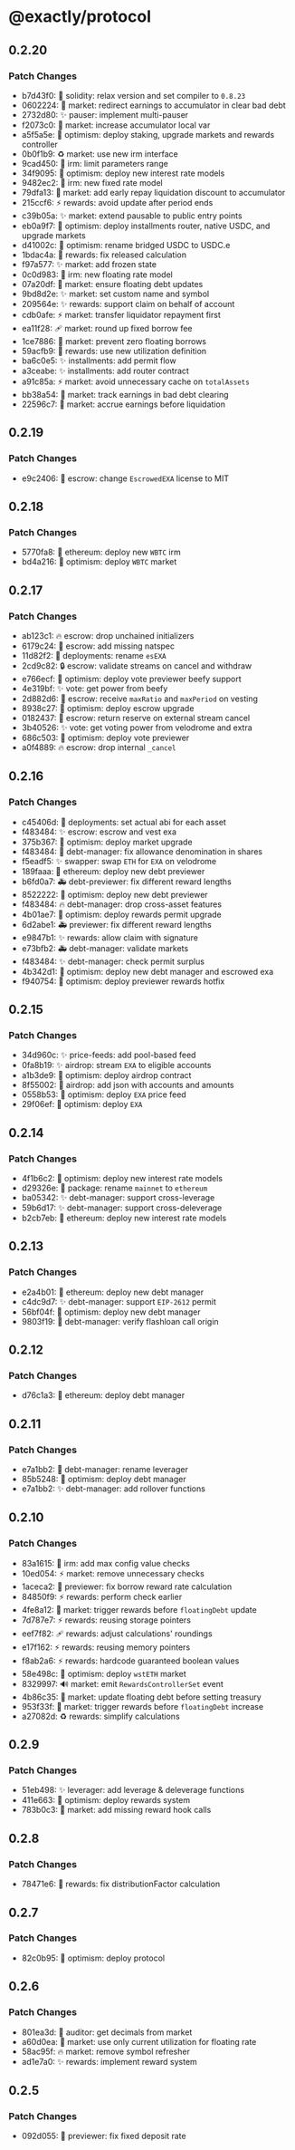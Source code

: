 # @exactly/protocol

## 0.2.20

### Patch Changes

- b7d43f0: 📌 solidity: relax version and set compiler to `0.8.23`
- 0602224: 🐛 market: redirect earnings to accumulator in clear bad debt
- 2732d80: ✨ pauser: implement multi-pauser
- f2073c0: 👔 market: increase accumulator local var
- a5f5a5e: 🚀 optimism: deploy staking, upgrade markets and rewards controller
- 0b0f1b9: ♻️ market: use new irm interface
- 9cad450: 🦺 irm: limit parameters range
- 34f9095: 🚀 optimism: deploy new interest rate models
- 9482ec2: 👔 irm: new fixed rate model
- 79dfa13: 👔 market: add early repay liquidation discount to accumulator
- 215ccf6: ⚡️ rewards: avoid update after period ends
- c39b05a: ✨ market: extend pausable to public entry points
- eb0a9f7: 🚀 optimism: deploy installments router, native USDC, and upgrade markets
- d41002c: 🚚 optimism: rename bridged USDC to USDC.e
- 1bdac4a: 🐛 rewards: fix released calculation
- f97a577: ✨ market: add frozen state
- 0c0d983: 👔 irm: new floating rate model
- 07a20df: 👔 market: ensure floating debt updates
- 9bd8d2e: ✨ market: set custom name and symbol
- 209564e: ✨ rewards: support claim on behalf of account
- cdb0afe: ⚡️ market: transfer liquidator repayment first
- ea11f28: 🩹 market: round up fixed borrow fee
- 1ce7886: 🦺 market: prevent zero floating borrows
- 59acfb9: 👔 rewards: use new utilization definition
- ba6c0e5: ✨ installments: add permit flow
- a3ceabe: ✨ installments: add router contract
- a91c85a: ⚡️ market: avoid unnecessary cache on `totalAssets`
- bb38a54: 🐛 market: track earnings in bad debt clearing
- 22596c7: 🐛 market: accrue earnings before liquidation

## 0.2.19

### Patch Changes

- e9c2406: 📄 escrow: change `EscrowedEXA` license to MIT

## 0.2.18

### Patch Changes

- 5770fa8: 🚀 ethereum: deploy new `WBTC` irm
- bd4a216: 🚀 optimism: deploy `WBTC` market

## 0.2.17

### Patch Changes

- ab123c1: 🔥 escrow: drop unchained initializers
- 6179c24: 📝 escrow: add missing natspec
- 11d82f2: 🚚 deployments: rename `esEXA`
- 2cd9c82: 🔒 escrow: validate streams on cancel and withdraw
- e766ecf: 🚀 optimism: deploy vote previewer beefy support
- 4e319bf: ✨ vote: get power from beefy
- 2d882d6: 🚸 escrow: receive `maxRatio` and `maxPeriod` on vesting
- 8938c27: 🚀 optimism: deploy escrow upgrade
- 0182437: 🚸 escrow: return reserve on external stream cancel
- 3b40526: ✨ vote: get voting power from velodrome and extra
- 686c503: 🚀 optimism: deploy vote previewer
- a0f4889: 🔥 escrow: drop internal `_cancel`

## 0.2.16

### Patch Changes

- c45406d: 🔧 deployments: set actual abi for each asset
- f483484: ✨ escrow: escrow and vest exa
- 375b367: 🚀 optimism: deploy market upgrade
- f483484: 🐛 debt-manager: fix allowance denomination in shares
- f5eadf5: ✨ swapper: swap `ETH` for `EXA` on velodrome
- 189faaa: 🚀 ethereum: deploy new debt previewer
- b6fd0a7: 🚑️ debt-previewer: fix different reward lengths
- 8522222: 🚀 optimism: deploy new debt previewer
- f483484: 🔥 debt-manager: drop cross-asset features
- 4b01ae7: 🚀 optimism: deploy rewards permit upgrade
- 6d2abe1: 🚑️ previewer: fix different reward lengths
- e9847b1: ✨ rewards: allow claim with signature
- e73bfb2: 🚑 debt-manager: validate markets
- f483484: ✨ debt-manager: check permit surplus
- 4b342d1: 🚀 optimism: deploy new debt manager and escrowed exa
- f940754: 🚀 optimism: deploy previewer rewards hotfix

## 0.2.15

### Patch Changes

- 34d960c: ✨ price-feeds: add pool-based feed
- 0fa8b19: ✨ airdrop: stream `EXA` to eligible accounts
- a1b3de9: 🚀 optimism: deploy airdrop contract
- 8f55002: 🍱 airdrop: add json with accounts and amounts
- 0558b53: 🚀 optimism: deploy `EXA` price feed
- 29f06ef: 🚀 optimism: deploy `EXA`

## 0.2.14

### Patch Changes

- 4f1b6c2: 🚀 optimism: deploy new interest rate models
- d29326e: 🚚 package: rename `mainnet` to `ethereum`
- ba05342: ✨ debt-manager: support cross-leverage
- 59b6d17: ✨ debt-manager: support cross-deleverage
- b2cb7eb: 🚀 ethereum: deploy new interest rate models

## 0.2.13

### Patch Changes

- e2a4b01: 🚀 ethereum: deploy new debt manager
- c4dc9d7: ✨ debt-manager: support `EIP-2612` permit
- 56bf04f: 🚀 optimism: deploy new debt manager
- 9803f19: 🐛 debt-manager: verify flashloan call origin

## 0.2.12

### Patch Changes

- d76c1a3: 🚀 ethereum: deploy debt manager

## 0.2.11

### Patch Changes

- e7a1bb2: 🚚 debt-manager: rename leverager
- 85b5248: 🚀 optimism: deploy debt manager
- e7a1bb2: ✨ debt-manager: add rollover functions

## 0.2.10

### Patch Changes

- 83a1615: 🦺 irm: add max config value checks
- 10ed054: ⚡️ market: remove unnecessary checks
- 1aceca2: 🐛 previewer: fix borrow reward rate calculation
- 84850f9: ⚡️ rewards: perform check earlier
- 4fe8a12: 🎨 market: trigger rewards before `floatingDebt` update
- 7d787e7: ⚡️ rewards: reusing storage pointers
- eef7f82: 🩹 rewards: adjust calculations' roundings
- e17f162: ⚡️ rewards: reusing memory pointers
- f8ab2a6: ⚡️ rewards: hardcode guaranteed boolean values
- 58e498c: 🚀 optimism: deploy `wstETH` market
- 8329997: 🔊 market: emit `RewardsControllerSet` event
- 4b86c35: 👔 market: update floating debt before setting treasury
- 953f33f: 🐛 market: trigger rewards before `floatingDebt` increase
- a27082d: ♻️ rewards: simplify calculations

## 0.2.9

### Patch Changes

- 51eb498: ✨ leverager: add leverage & deleverage functions
- 411e663: 🚀 optimism: deploy rewards system
- 783b0c3: 🐛 market: add missing reward hook calls

## 0.2.8

### Patch Changes

- 78471e6: 🐛 rewards: fix distributionFactor calculation

## 0.2.7

### Patch Changes

- 82c0b95: 🚀 optimism: deploy protocol

## 0.2.6

### Patch Changes

- 801ea3d: 🦺 auditor: get decimals from market
- a60d0ea: 👔 market: use only current utilization for floating rate
- 58ac95f: 🔥 market: remove symbol refresher
- ad1e7a0: ✨ rewards: implement reward system

## 0.2.5

### Patch Changes

- 092d055: 🐛 previewer: fix fixed deposit rate
